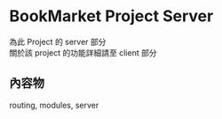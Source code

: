 # BookMarket Project Server

為此 Project 的 server 部分  
關於該 project 的功能詳細請至 client 部分

## 內容物

routing, modules, server
